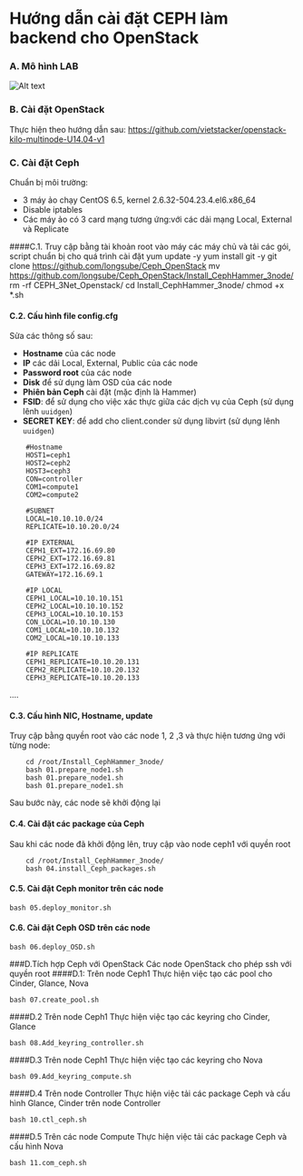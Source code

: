 ﻿# Hướng dẫn cài đặt CEPH làm backend cho OpenStack

### A. Mô hình LAB

![Alt text](http://i.imgur.com/uvZRhNI.jpg)

### B. Cài đặt OpenStack
Thực hiện theo hướng dẫn sau:
https://github.com/vietstacker/openstack-kilo-multinode-U14.04-v1


### C. Cài đặt Ceph
Chuẩn bị môi trường:
- 3 máy ảo chạy CentOS 6.5, kernel 2.6.32-504.23.4.el6.x86_64
- Disable iptables
- Các máy ảo có 3 card mạng tương ứng:với các dải mạng Local, External và Replicate
	

####C.1. Truy cập bằng tài khoản root vào máy các máy chủ và tải các gói, script chuẩn bị cho quá trình cài đặt
	yum update -y
	yum install git -y
	git clone https://github.com/longsube/Ceph_OpenStack
	mv https://github.com/longsube/Ceph_OpenStack/Install_CephHammer_3node/
	rm -rf CEPH_3Net_Openstack/
	cd Install_CephHammer_3node/
	chmod +x *.sh

#### C.2. Cấu hình file config.cfg
Sửa các thông số sau:
- **Hostname** của các node
- **IP** các dải Local, External, Public của các node
- **Password root** của các node
- **Disk** để sử dụng làm OSD của các node
- **Phiên bản Ceph** cài đặt (mặc định là Hammer)
- **FSID**: để sử dụng cho việc xác thực giữa các dịch vụ của Ceph (sử dụng lênh `uuidgen`)
- **SECRET KEY**: để add cho client.conder sử dụng libvirt (sử dụng lênh `uuidgen`)
```
	#Hostname
	HOST1=ceph1
	HOST2=ceph2
	HOST3=ceph3
	CON=controller
	COM1=compute1
	COM2=compute2

	#SUBNET
	LOCAL=10.10.10.0/24
	REPLICATE=10.10.20.0/24

	#IP EXTERNAL
	CEPH1_EXT=172.16.69.80
	CEPH2_EXT=172.16.69.81
	CEPH3_EXT=172.16.69.82
	GATEWAY=172.16.69.1

	#IP LOCAL
	CEPH1_LOCAL=10.10.10.151
	CEPH2_LOCAL=10.10.10.152
	CEPH3_LOCAL=10.10.10.153
	CON_LOCAL=10.10.10.130
	COM1_LOCAL=10.10.10.132
	COM2_LOCAL=10.10.10.133

	#IP REPLICATE
	CEPH1_REPLICATE=10.10.20.131
	CEPH2_REPLICATE=10.10.20.132
	CEPH3_REPLICATE=10.10.20.133
```	
....

#### C.3. Cấu hình NIC, Hostname, update
Truy cập bằng quyền root vào các node 1, 2 ,3 và thực hiện tương ứng với từng node:
```
	cd /root/Install_CephHammer_3node/
    bash 01.prepare_node1.sh
    bash 01.prepare_node1.sh
    bash 01.prepare_node1.sh
```
Sau bước này, các node sẽ khởi động lại
	
#### C.4. Cài đặt các package của Ceph
Sau khi các node đã khởi động lên, truy cập vào node ceph1 với quyền root
```
	cd /root/Install_CephHammer_3node/
	bash 04.install_Ceph_packages.sh
```

#### C.5. Cài đặt Ceph monitor trên các node
	bash 05.deploy_monitor.sh
    
#### C.6. Cài đặt Ceph OSD trên các node
    bash 06.deploy_OSD.sh

###D.Tích hợp Ceph với OpenStack
Các node OpenStack cho phép ssh với quyền root
####D.1: Trên node Ceph1
Thực hiện việc tạo các pool cho Cinder, Glance, Nova

	bash 07.create_pool.sh
	
####D.2 Trên node Ceph1
Thực hiện việc tạo các keyring cho Cinder, Glance

	bash 08.Add_keyring_controller.sh
	
####D.3 Trên node Ceph1
Thực hiện việc tạo các keyring cho Nova

	bash 09.Add_keyring_compute.sh
	
####D.4 Trên node Controller
Thực hiện việc tải các package Ceph và cấu hình Glance, Cinder trên node Controller

	bash 10.ctl_ceph.sh
	
####D.5 Trên các node Compute
Thực hiện việc tải các package Ceph và cấu hình Nova

	bash 11.com_ceph.sh
	
